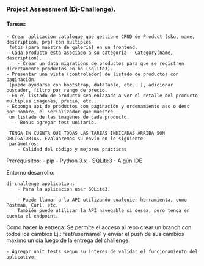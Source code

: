 ### Project Assessment (Dj-Challenge).

#### Tareas:
    - Crear aplicacion catalogue que gestione CRUD de Product (sku, name, description, pvp) con multiples
     fotos (para muestra de galería) en un frontend.
    - Cada producto esta asociado a su categoria - Category(name, description).
        - Crear un data migrations de productos para que se registren directamente productos en bd (sqlite3).
    - Presentar una vista (controlador) de listado de productos con paginación.
     (puede ayudarse con bootstrap, dataTable, etc...), adicionar buscador, filtro por rango de precio.
    - En el listado de producto sea enlazado a ver el detalle del producto multiples imagenes, precio, etc...
    - Exponga api de productos con paginación y ordenamiento asc o desc por nombre, el serializador que muestre
     un listado de las imagenes de cada producto.
       - Bonus agregar test unitario.

     TENGA EN CUENTA QUE TODAS LAS TAREAS INDICADAS ARRIBA SON OBLIGATORIAS. Evaluaremos su envío en lo siguiente
     parámetros:
        - Calidad del código y mejores prácticas

Prerequisitos:
    - pip
    - Python 3.x
    - SQLite3
    - Algún IDE

Entorno desarrollo:

    dj-challenge application:
        - Para la aplicación usar SQLite3.

        - Puede llamar a la API utilizando cualquier herramienta, como Postman, Curl, etc.
        También puede utilizar la API navegable si desea, pero tenga en cuenta el endpoint.

Como hacer la entrega:
    Se permite el acceso al repo crear un branch con todos los cambios Ej.: feat/username1 y enviar el push de sus
    cambios maximo un día luego de la entrega del challenge.

    - Agregar unit tests segun su interes de validar el funcionamiento del aplicativo.